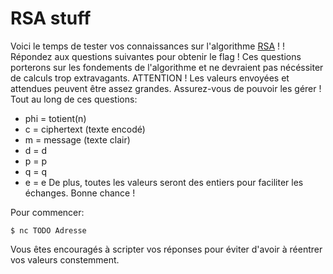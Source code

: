 # RSA stuff

Voici le temps de tester vos connaissances sur l'algorithme [RSA](https://en.wikipedia.org/wiki/RSA_(cryptosystem)) ! ! Répondez aux questions suivantes pour obtenir le flag ! Ces questions porterons sur les fondements de l'algorithme et ne devraient pas nécéssiter de calculs trop extravagants.
ATTENTION ! Les valeurs envoyées et attendues peuvent être assez grandes. Assurez-vous de pouvoir les gérer !
Tout au long de ces questions:
- phi = totient(n)
- c = ciphertext (texte encodé)
- m = message (texte clair)
- d = d
- p = p
- q = q
- e = e
De plus, toutes les valeurs seront des entiers pour faciliter les échanges. Bonne chance !

Pour commencer:

```
$ nc TODO Adresse
```

Vous êtes encouragés à scripter vos réponses pour éviter d'avoir à réentrer vos valeurs constemment.
